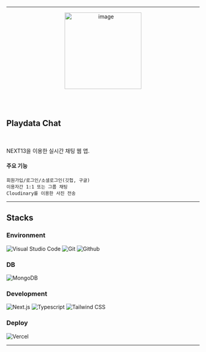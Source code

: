 
<hr><div align="center">
<img width="200" alt="image" src="https://ih1.redbubble.net/image.982037773.0023/flat,750x,075,f-pad,750x1000,f8f8f8.jpg">
</div>

<br><br>
## Playdata Chat

<br>

NEXT13을 이용한 실시간 채팅 웹 앱.

#### 주요 기능
```
회원가입/로그인/소셜로그인(깃헙, 구글)
이용자간 1:1 또는 그룹 채팅
Cloudinary를 이용한 사진 전송
```



---
## Stacks
### Environment

![Visual Studio Code](https://img.shields.io/badge/Visual%20Studio%20Code-007ACC?style=for-the-badge&logo=Visual%20Studio%20Code&logoColor=white)
![Git](https://img.shields.io/badge/Git-F05032?style=for-the-badge&logo=Git&logoColor=white)
![Github](https://img.shields.io/badge/GitHub-181717?style=for-the-badge&logo=GitHub&logoColor=white)


### DB
![MongoDB](https://img.shields.io/badge/MongoDB-47A248?style=for-the-badge&logo=MongoDB&logoColor=white)

### Development
![Next.js](https://img.shields.io/badge/Next.js-000000?style=for-the-badge&logo=Next.js&logoColor=white)
![Typescript](https://img.shields.io/badge/Typescript-3178C6?style=for-the-badge&logo=Typescript&logoColor=white)
![Tailwind CSS](https://img.shields.io/badge/Tailwind%20CSS-06B6D4?style=for-the-badge&logo=Tailwind%20CSS&logoColor=white)

### Deploy
![Vercel](https://img.shields.io/badge/Vercel-000000?style=for-the-badge&logo=Vercel&logoColor=white)

---
